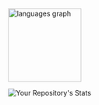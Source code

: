 

###

<div>
  <img src="https://github-readme-stats.vercel.app/api/top-langs?locale=en&hide_title=false&layout=compact&card_width=320&langs_count=5&theme=dracula&hide_border=false&username=Myudro33" height="150" alt="languages graph"  />
</div>

![Your Repository's Stats](https://github-readme-stats.vercel.app/api/top-langs/?username=Myudro33&theme=blue-green)
